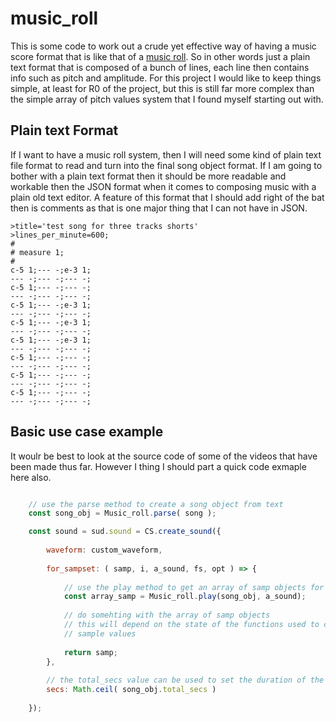 # music_roll

This is some code to work out a crude yet effective way of having a music score format that is like that of a [music roll](https://en.wikipedia.org/wiki/Music_roll). So in other words just a plain text format that is composed of a bunch of lines, each line then contains info such as pitch and amplitude. For this project I would like to keep things simple, at least for R0 of the project, but this is still far more complex than the simple array of pitch values system that I found myself starting out with.

## Plain text Format

If I want to have a music roll system, then I will need some kind of plain text file format to read and turn into the final song object format. If I am going to bother with a plain text format then it should be more readable and workable then the JSON format when it comes to composing music with a plain old text editor. A feature of this format that I should add right of the bat then is comments as that is one major thing that I can not have in JSON.

```
>title='test song for three tracks shorts'
>lines_per_minute=600;
#
# measure 1;
#
c-5 1;--- -;e-3 1;
--- -;--- -;--- -;
c-5 1;--- -;--- -;
--- -;--- -;--- -;
c-5 1;--- -;e-3 1;
--- -;--- -;--- -;
c-5 1;--- -;e-3 1;
--- -;--- -;--- -;
c-5 1;--- -;e-3 1;
--- -;--- -;--- -;
c-5 1;--- -;--- -;
--- -;--- -;--- -;
c-5 1;--- -;--- -;
--- -;--- -;--- -;
c-5 1;--- -;--- -;
--- -;--- -;--- -;
```

## Basic use case example

It woulr be best to look at the source code of some of the videos that have been made thus far. However I thing I should part a quick code exmaple here also.

```js

    // use the parse method to create a song object from text
    const song_obj = Music_roll.parse( song );

    const sound = sud.sound = CS.create_sound({
    
        waveform: custom_waveform,
        
        for_sampset: ( samp, i, a_sound, fs, opt ) => {
        
            // use the play method to get an array of samp objects for each track in the roll
            const array_samp = Music_roll.play(song_obj, a_sound);
            
            // do somehting with the array of samp objects
            // this will depend on the state of the functions used to create
            // sample values
            
            return samp;
        },
   
        // the total_secs value can be used to set the duration of the video     
        secs: Math.ceil( song_obj.total_secs )
        
    });
```
